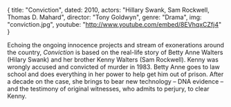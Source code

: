 {
  title: "Conviction",
  dated: 2010,
  actors: "Hillary Swank, Sam Rockwell, Thomas D. Mahard",
  director: "Tony Goldwyn",
  genre: "Drama",
  img: "conviction.jpg",
  youtube: "http://www.youtube.com/embed/8EVhqxCZfj4"
}

Echoing the ongoing innocence projects and stream of exonerations around the country, _Conviction_ is based on the real-life story of Betty Anne Walters (Hilary Swank) and her brother Kenny Walters (Sam Rockwell). Kenny was wrongly accused and convicted of murder in 1983. Betty Anne goes to law school and does everything in her power to help get him out of prison. After a decade on the case, she brings to bear new technology – DNA evidence – and the testimony of original witnesses, who admits to perjury, to clear Kenny.